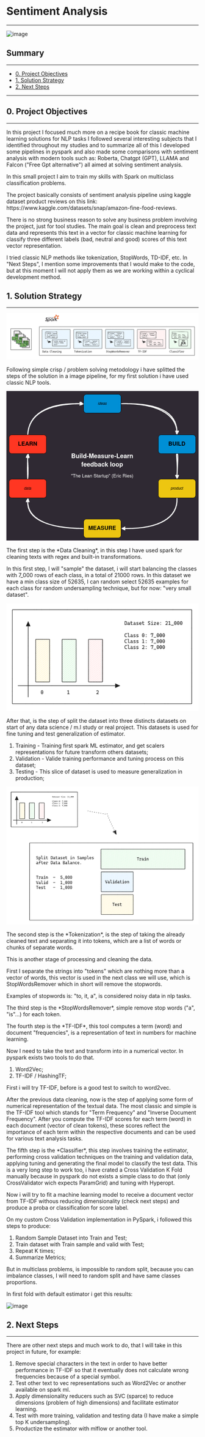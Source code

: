 # Sentiment Analysis

---

![image](https://github.com/xGabrielR/Sentiment-Analysis/assets/75986085/cd4723ab-3a6e-4ae5-86df-a57635baa6e3)

<h2>Summary</h2>
<hr>

- [0. Project Objectives](#0-project-objectives)
- [1. Solution Strategy](#1-solution-strategy)
- [2. Next Steps](#2-next-steps)

---

<h2>0. Project Objectives</h2>
<hr>

<p>In this project I focused much more on a recipe book for classic machine learning solutions for NLP tasks I followed several interesting subjects that I identified throughout my studies and to summarize all of this I developed some pipelines in pyspark and also made some comparisons with sentiment analysis with modern tools such as: Roberta, Chatgpt (GPT), LLAMA and Falcon ("Free Gpt alternative") all aimed at solving sentiment analysis.</p>

<p>In this small project I aim to train my skills with Spark on multiclass classification problems.</p>

<p>The project basically consists of sentiment analysis pipeline using kaggle dataset product reviews on this link: https://www.kaggle.com/datasets/snap/amazon-fine-food-reviews.</p>

<p>There is no strong business reason to solve any business problem involving the project, just for tool studies. The main goal is clean and preprocess text data and represents this text in a vector for classic machine learning for classify three different labels (bad, neutral and good) scores of this text vector representation.</p>

<p>I tried classic NLP methods like tokenization, StopWords, TD-IDF, etc. In "Next Steps", I mention some improvements that I would make to the code, but at this moment I will not apply them as we are working within a cyclical development method.</p>


<h2>1. Solution Strategy</h2>
<hr>

<img src="imgs/image-2.png">

<p>Following simple crisp / problem solving metodology i have splitted the steps of the solution in a image pipeline, for my first solution i have used classic NLP tools.</p>

<img src="imgs/image-4.png">

<p>The first step is the *Data Cleaning*, in this step I have used spark for cleaning texts with regex and built-in transformations.</p>

<p>In this first step, I will "sample" the dataset, i will start balancing the classes with 7_000 rows of each class, in a total of 21000 rows. In this dataset we have a min class size of 52635, I can random select 52635 examples for each class for random undersampling technique, but for now: "very small dataset".</p>

<img src="imgs/image.png">

<p>After that, is the step of split the dataset into three distincts datasets on start of any data science / m.l study or real project. This datasets is used for fine tuning and test generalization of estimator.</p>

1. Training - Training first spark ML estimator, and get scalers representations for future transform others datasets;
2. Validation - Valide training performance and tuning process on this dataset;
3. Testing - This slice of dataset is used to measure generalization in production;

<img src="imgs/image-1.png">

<p>The second step is the *Tokenization*, is the step of taking the already cleaned text and separating it into tokens, which are a list of words or chunks of separate words.</p>

<p>This is another stage of processing and cleaning the data.</p>

<p>First I separate the strings into "tokens" which are nothing more than a vector of words, this vector is used in the next class we will use, which is StopWordsRemover which in short will remove the stopwords.</p>

<p>Examples of stopwords is: "to, it, a", is considered noisy data in nlp tasks.</p>

<p>The third step is the *StopWordsRemover*, simple remove stop words ("a", "is"...) for each token.</p>

<p>The fourth step is the *TF-IDF*, this tool computes a term (word) and document "frequencies", is a representation of text in numbers for machine learning.</p>

<p>Now I need to take the text and transform into in a numerical vector. In pyspark exists two tools to do that.</p>

1. Word2Vec;
2. TF-IDF / HashingTF;

<p>First i will try TF-IDF, before is a good test to switch to word2vec.</p>

<p>After the previous data cleaning, now is the step of applying some form of numerical representation of the textual data. The most classic and simple is the TF-IDF tool which stands for "Term Frequency" and "Inverse Document Frequency". After you compute the TF-IDF scores for each term (word) in each document (vector of clean tokens), these scores reflect the importance of each term within the respective documents and can be used for various text analysis tasks.</p>

<p>The fifth step is the *Classifier*, this step involves training the estimator, performing cross validation techniques on the training and validation data, applying tuning and generating the final model to classify the test data. This is a very long step to work too, i have crated a Cross Validation K Fold manually because in pyspark do not exists a simple class to do that (only CrossValidator wich expects ParamGrid) and tuning with Hyperopt.</p>

<p>Now i will try to fit a machine learning model to receive a document vector from TF-IDF withous reducing dimensionality (check next steps) and produce a proba or classification for score label.</p>

<p>On my custom Cross Validation implementation in PySpark, i followed this steps to produce:</p>

1. Random Sample Dataset into Train and Test;
2. Train dataset with Train sample and valid with Test;
3. Repeat K times;
4. Summarize Metrics;

<p>But in multiclass problems, is impossible to random split, because you can imbalance classes, I will need to random split and have same classes proportions.</p>
<p>In first fold with default estimator i get this results:</p>

![image](https://github.com/xGabrielR/Sentiment-Analysis/assets/75986085/cf90e646-ca1f-4c72-9bf4-61675388151b)


<h2>2. Next Steps</h2>
<hr>

<p>There are other next steps and much work to do, that I will take in this project in future, for example:</p>

1. Remove special characters in the text in order to have better performance in TF-IDF so that it eventually does not calculate wrong frequencies because of a special symbol.
2. Test other text to vec representations such as Word2Vec or another available on spark ml.
3. Apply dimensionality reducers such as SVC (sparce) to reduce dimensions (problem of high dimensions) and facilitate estimator learning.
4. Test with more training, validation and testing data (I have make a simple top K undersampling).
5. Productize the estimator with mlflow or another tool.
